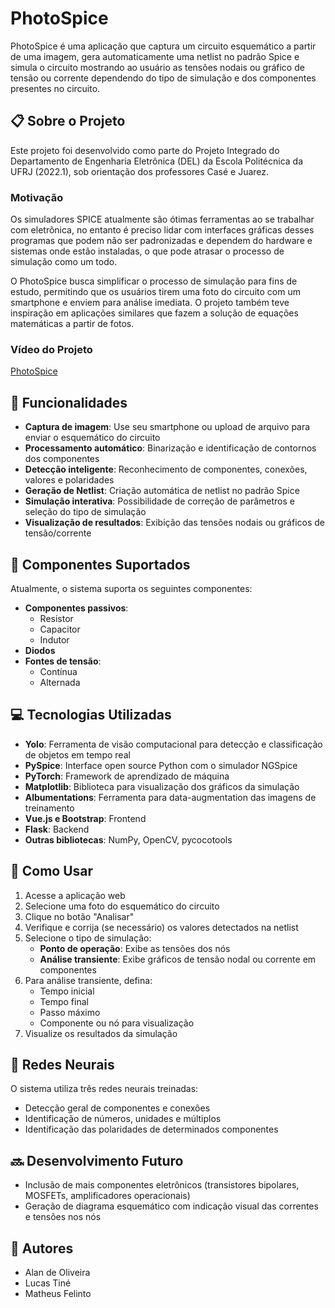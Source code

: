 # PhotoSpice

PhotoSpice é uma aplicação que captura um circuito esquemático a partir de uma imagem, gera automaticamente uma netlist no padrão Spice e simula o circuito mostrando ao usuário as tensões nodais ou gráfico de tensão ou corrente dependendo do tipo de simulação e dos componentes presentes no circuito.

## 📋 Sobre o Projeto

Este projeto foi desenvolvido como parte do Projeto Integrado do Departamento de Engenharia Eletrônica (DEL) da Escola Politécnica da UFRJ (2022.1), sob orientação dos professores Casé e Juarez.

### Motivação

Os simuladores SPICE atualmente são ótimas ferramentas ao se trabalhar com eletrônica, no entanto é preciso lidar com interfaces gráficas desses programas que podem não ser padronizadas e dependem do hardware e sistemas onde estão instaladas, o que pode atrasar o processo de simulação como um todo. 

O PhotoSpice busca simplificar o processo de simulação para fins de estudo, permitindo que os usuários tirem uma foto do circuito com um smartphone e enviem para análise imediata. O projeto também teve inspiração em aplicações similares que fazem a solução de equações matemáticas a partir de fotos.

### Vídeo do Projeto  

[PhotoSpice](https://youtu.be/VwTYSiOtutM)

## 🚀 Funcionalidades

- **Captura de imagem**: Use seu smartphone ou upload de arquivo para enviar o esquemático do circuito
- **Processamento automático**: Binarização e identificação de contornos dos componentes
- **Detecção inteligente**: Reconhecimento de componentes, conexões, valores e polaridades
- **Geração de Netlist**: Criação automática de netlist no padrão Spice
- **Simulação interativa**: Possibilidade de correção de parâmetros e seleção do tipo de simulação
- **Visualização de resultados**: Exibição das tensões nodais ou gráficos de tensão/corrente

## 🔌 Componentes Suportados

Atualmente, o sistema suporta os seguintes componentes:

- **Componentes passivos**:
  - Resistor
  - Capacitor
  - Indutor
- **Diodos**
- **Fontes de tensão**:
  - Contínua
  - Alternada

## 💻 Tecnologias Utilizadas

- **Yolo**: Ferramenta de visão computacional para detecção e classificação de objetos em tempo real
- **PySpice**: Interface open source Python com o simulador NGSpice
- **PyTorch**: Framework de aprendizado de máquina
- **Matplotlib**: Biblioteca para visualização dos gráficos da simulação
- **Albumentations**: Ferramenta para data-augmentation das imagens de treinamento
- **Vue.js e Bootstrap**: Frontend
- **Flask**: Backend
- **Outras bibliotecas**: NumPy, OpenCV, pycocotools

## 📝 Como Usar

1. Acesse a aplicação web
2. Selecione uma foto do esquemático do circuito
3. Clique no botão "Analisar"
4. Verifique e corrija (se necessário) os valores detectados na netlist
5. Selecione o tipo de simulação:
   - **Ponto de operação**: Exibe as tensões dos nós
   - **Análise transiente**: Exibe gráficos de tensão nodal ou corrente em componentes
6. Para análise transiente, defina:
   - Tempo inicial
   - Tempo final
   - Passo máximo
   - Componente ou nó para visualização
7. Visualize os resultados da simulação

## 🧠 Redes Neurais

O sistema utiliza três redes neurais treinadas:
- Detecção geral de componentes e conexões
- Identificação de números, unidades e múltiplos
- Identificação das polaridades de determinados componentes

## 🔜 Desenvolvimento Futuro

- Inclusão de mais componentes eletrônicos (transistores bipolares, MOSFETs, amplificadores operacionais)
- Geração de diagrama esquemático com indicação visual das correntes e tensões nos nós

## 👥 Autores

- Alan de Oliveira
- Lucas Tiné
- Matheus Felinto
